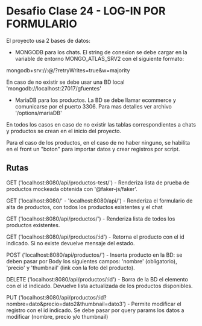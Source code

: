 # Desafio Clase 24 - LOG-IN POR FORMULARIO


El proyecto usa 2 bases de datos: 
- MONGODB para los chats. El string de conexion se debe cargar en la variable de entorno MONGO_ATLAS_SRV2 con el siguiente formato: 

mongodb+srv://<user>:<password>@<clusterUrl>/<databaseName>?retryWrites=true&w=majority

En caso de no existir se debe usar una BD local 'mongodb://localhost:27017/gfuentes'

- MariaDB para los productos. La BD se debe llamar ecommerce y comunicarse por el puerto 3306. Para mas detalles ver archivo '/options/mariaDB'

En todos los casos en caso de no existir las tablas correspondientes a chats y productos se crean en el inicio del proyecto.

Para el caso de los productos, en el caso de no haber ninguno, se habilita en el front un "boton" para importar datos y crear registros por script.


## Rutas 

GET ('localhost:8080/api/productos-test/') - Renderiza lista de prueba de productos mockeada obtenida con '@faker-js/faker'.

GET ('localhost:8080/' - 'localhost:8080/api/') - Renderiza el formulario de alta de productos, con todos los productos existentes y el chat

GET ('localhost:8080/api/productos/') - Renderiza lista de todos los productos existentes.

GET ('localhost:8080/api/productos/:id') - Retorna el producto con el id indicado. Si no existe devuelve mensaje del estado.

POST ('localhost:8080/api/productos/') - Inserta producto en la BD: se deben pasar por Body los siguientes campos: 'nombre' (obligatorio), 'precio' y 'thumbnail' (link con la foto del producto).

DELETE ('localhost:8080/api/productos/:id') - Borra de la BD el elemento con el id indicado. Devuelve lista actualizada de los productos disponibles.

PUT ('localhost:8080/api/productos/:id?nombre=dato&precio=dato2&thumbnail=dato3') - Permite modificar el registro con el id indicado. Se debe pasar por query params los datos a modificar (nombre, precio y/o thumbnail)

